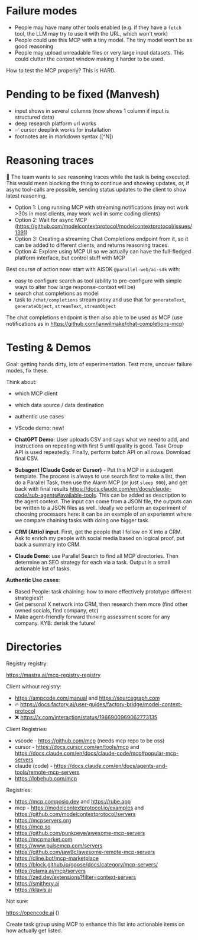 # Failure modes

- People may have many other tools enabled (e.g. if they have a `fetch` tool, the LLM may try to use it with the URL, which won't work)
- People could use this MCP with a tiny model. The tiny model won't be as good reasoning
- People may upload unreadable files or very large input datasets. This could clutter the context window making it harder to be used.

How to test the MCP properly? This is HARD.

# Pending to be fixed (Manvesh)

- input shows in several columns (now shows 1 column if input is structured data)
- deep research platform url works
- ✅ cursor deeplink works for installation
- footnotes are in markdown syntax ([^N])

# Reasoning traces

🤔 The team wants to see reasoning traces while the task is being executed. This would mean blocking the thing to continue and showing updates, or, if async tool-calls are possible, sending status updates to the client to show latest reasoning.

- Option 1: Long running MCP with streaming notifications (may not work >30s in most clients, may work well in some coding clients)
- Option 2: Wait for async MCP (https://github.com/modelcontextprotocol/modelcontextprotocol/issues/1391)
- Option 3: Creating a streaming Chat Completions endpoint from it, so it can be added to different clients, and returns reasoning traces.
- Option 4: Explore using MCP UI so we actually can have the full-fledged platform interface, but control stuff with MCP

Best course of action now: start with AISDK `@parallel-web/ai-sdk` with:

- easy to configure search as tool (ability to pre-configure with simple ways to alter how large response-context will be)
- search chat completions as model
- task to `/chat/completions` stream proxy and use that for `generateText`, `generateObject`, `streamText`, `streamObject`

The chat completions endpoint is then also able to be used as MCP (use notifications as in https://github.com/janwilmake/chat-completions-mcp)

# Testing & Demos

Goal: getting hands dirty, lots of experimentation. Test more, uncover failure modes, fix these.

Think about:

- which MCP client
- which data source / data destination
- authentic use cases

- VScode demo: new!

- **ChatGPT Demo**: User uploads CSV and says what we need to add, and instructions on repeating with first 5 until quality is good. Task Group API is used repeatedly. Finally, perform batch API on all rows. Download final CSV.

- **Subagent (Claude Code or Cursor)** - Put this MCP in a subagent template. The process is always to use search first to make a list, then do a Parallel Task, then use the Alarm MCP (or just `sleep 900`), and get back with final results https://docs.claude.com/en/docs/claude-code/sub-agents#available-tools. This can be added as description to the agent context. The input can come from a JSON file, the outputs can be written to a JSON files as well. Ideally we perform an experiment of choosing processors here: it can be an example of an experiemnt where we compare chaining tasks with doing one bigger task.

- **CRM (Attio) input**. First, get the people that I follow on X into a CRM. Ask to enrich my people with social media based on logical proof, put back a summary into CRM.

- **Claude Demo**: use Parallel Search to find all MCP directories. Then determine an SEO strategy for each via a task. Output is a small actionable list of tasks.

**Authentic Use cases:**

- Based People: task chaining: how to more effectively prototype different strategies?!
- Get personal X network into CRM, then research them more (find other owned socials, find company, etc)
- Make agent-friendly forward thinking assessment score for any company. KYB: derisk the future!

# Directories

Registry registry:

https://mastra.ai/mcp-registry-registry

Client without registry:

- https://ampcode.com/manual and https://sourcegraph.com
- 🔥 https://docs.factory.ai/user-guides/factory-bridge/model-context-protocol
- ❌ https://x.com/interaction/status/1966900969062773135

Client Registries:

- vscode - https://github.com/mcp (needs mcp repo to be oss)
- cursor - https://docs.cursor.com/en/tools/mcp and https://docs.claude.com/en/docs/claude-code/mcp#popular-mcp-servers
- claude (code) - https://docs.claude.com/en/docs/agents-and-tools/remote-mcp-servers
- https://lobehub.com/mcp

Registries:

- https://mcp.composio.dev and https://rube.app
- mcp - https://modelcontextprotocol.io/examples and https://github.com/modelcontextprotocol/servers
- https://mcpservers.org
- https://mcp.so
- https://github.com/punkpeye/awesome-mcp-servers
- https://mcpmarket.com
- https://www.pulsemcp.com/servers
- https://github.com/jaw9c/awesome-remote-mcp-servers
- https://cline.bot/mcp-marketplace
- https://block.github.io/goose/docs/category/mcp-servers/
- https://glama.ai/mcp/servers
- https://zed.dev/extensions?filter=context-servers
- https://smithery.ai
- https://klavis.ai

Not sure:

https://opencode.ai ()

Create task group using MCP to enhance this list into actionable items on how actually get listed.
